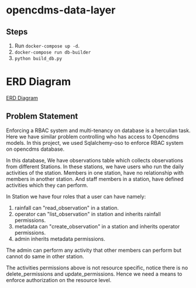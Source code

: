 # opencdms-data-layer


## Steps

1. Run `docker-compose up -d`.
2. `docker-compose run db-builder`
3. `python build_db.py`


# ERD Diagram

[ERD Diagram](assets/opencdms_erd.png "ERD diagram")

## Problem Statement

Enforcing a RBAC system and multi-tenancy on database is a herculian task. Here we have
similar problem controlling who has access to Opencdms models. In this project, we used Sqlalchemy-oso to enforce RBAC system on opencdms database.

In this database, We have observations table which collects observations from different Stations.
In these stations, we have users who run the daily activities of the station. Members in one station, have no relationship with members in another station. And staff members in a station, have 
defined activities which they can perform.

In Station we have four roles that a user can have namely:
1. rainfall  can "read_observation" in a station.
2. operator can  "list_observation" in station and inherits rainfall permissions.
3. metadata can "create_observation" in a station and inherits operator permissions.
4. admin  inherits metadata permissions.

The admin can perform any activity that other members can perform but cannot do same in other station.

The activities permissions above is not resource specific, notice there is no delete_permissions and update_permissions. Hence we need a means to enforce authorization on the resource level.





